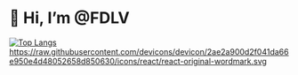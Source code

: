 # 👋 Hi, I’m @FDLV<br/>

[![Top Langs](https://github-readme-stats.vercel.app/api/top-langs/?username=FDLV&layout=compact)](https://github.com/anuraghazra/github-readme-stats)
https://raw.githubusercontent.com/devicons/devicon/2ae2a900d2f041da66e950e4d48052658d850630/icons/react/react-original-wordmark.svg
<!---
FDLV/FDLV is a ✨ special ✨ repository because its `README.md` (this file) appears on your GitHub profile.
You can click the Preview link to take a look at your changes.
--->
